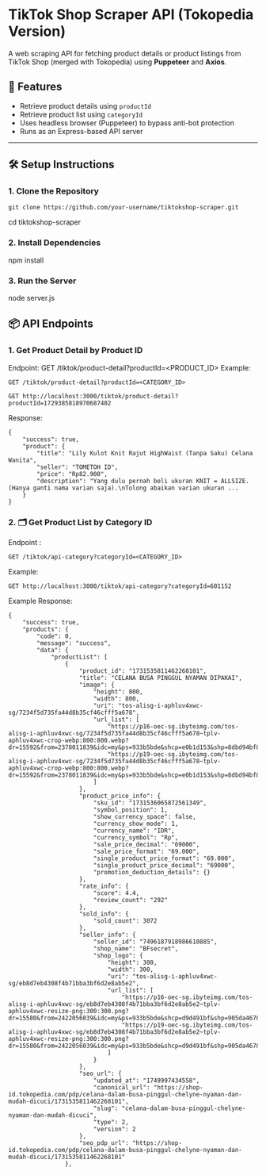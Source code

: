 # TikTok Shop Scraper API (Tokopedia Version)

A web scraping API for fetching product details or product listings from TikTok Shop (merged with Tokopedia) using **Puppeteer** and **Axios**.

## 🚀 Features

- Retrieve product details using `productId`
- Retrieve product list using `categoryId`
- Uses headless browser (Puppeteer) to bypass anti-bot protection
- Runs as an Express-based API server

---

## 🛠️ Setup Instructions

### 1. Clone the Repository
```
git clone https://github.com/your-username/tiktokshop-scraper.git
```
cd tiktokshop-scraper

### 2. Install Dependencies
npm install

### 3. Run the Server
node server.js


## 📦 API Endpoints
### 1. Get Product Detail by Product ID
Endpoint:
GET /tiktok/product-detail?productId=<PRODUCT_ID>
Example:
```
GET /tiktok/product-detail?productId=<CATEGORY_ID>
```
```
GET http://localhost:3000/tiktok/product-detail?productId=1729385818970687402
```
Response:
```
{
    "success": true,
    "product": {
        "title": "Lily Kulot Knit Rajut HighWaist (Tanpa Saku) Celana Wanita",
        "seller": "TOMETOH ID",
        "price": "Rp82.900",
        "description": "Yang dulu pernah beli ukuran KNIT = ALLSIZE. (Hanya ganti nama varian saja).\nTolong abaikan varian ukuran ...
    }
}
```


### 2. 🗂️ Get Product List by Category ID
Endpoint :
```
GET /tiktok/api-category?categoryId=<CATEGORY_ID>
```
Example:
```
GET http://localhost:3000/tiktok/api-category?categoryId=601152
```
Example Response:
```
{
    "success": true,
    "products": {
        "code": 0,
        "message": "success",
        "data": {
            "productList": [
                {
                    "product_id": "1731535811462268101",
                    "title": "CELANA BUSA PINGGUL NYAMAN DIPAKAI",
                    "image": {
                        "height": 800,
                        "width": 800,
                        "uri": "tos-alisg-i-aphluv4xwc-sg/7234f5d735fa44d8b35cf46cfff5a678",
                        "url_list": [
                            "https://p16-oec-sg.ibyteimg.com/tos-alisg-i-aphluv4xwc-sg/7234f5d735fa44d8b35cf46cfff5a678~tplv-aphluv4xwc-crop-webp:800:800.webp?dr=15592&from=2378011839&idc=my&ps=933b5bde&shcp=e0b1d153&shp=8dbd94bf&t=555f072d",
                            "https://p19-oec-sg.ibyteimg.com/tos-alisg-i-aphluv4xwc-sg/7234f5d735fa44d8b35cf46cfff5a678~tplv-aphluv4xwc-crop-webp:800:800.webp?dr=15592&from=2378011839&idc=my&ps=933b5bde&shcp=e0b1d153&shp=8dbd94bf&t=555f072d"
                        ]
                    },
                    "product_price_info": {
                        "sku_id": "1731536065872561349",
                        "symbol_position": 1,
                        "show_currency_space": false,
                        "currency_show_mode": 1,
                        "currency_name": "IDR",
                        "currency_symbol": "Rp",
                        "sale_price_decimal": "69000",
                        "sale_price_format": "69.000",
                        "single_product_price_format": "69.000",
                        "single_product_price_decimal": "69000",
                        "promotion_deduction_details": {}
                    },
                    "rate_info": {
                        "score": 4.4,
                        "review_count": "292"
                    },
                    "sold_info": {
                        "sold_count": 3072
                    },
                    "seller_info": {
                        "seller_id": "7496187918986610885",
                        "shop_name": "BFsecret",
                        "shop_logo": {
                            "height": 300,
                            "width": 300,
                            "uri": "tos-alisg-i-aphluv4xwc-sg/eb8d7eb4308f4b71bba3bf6d2e8ab5e2",
                            "url_list": [
                                "https://p16-oec-sg.ibyteimg.com/tos-alisg-i-aphluv4xwc-sg/eb8d7eb4308f4b71bba3bf6d2e8ab5e2~tplv-aphluv4xwc-resize-png:300:300.png?dr=15580&from=2422056039&idc=my&ps=933b5bde&shcp=d9d491bf&shp=905da467&t=555f072d",
                                "https://p19-oec-sg.ibyteimg.com/tos-alisg-i-aphluv4xwc-sg/eb8d7eb4308f4b71bba3bf6d2e8ab5e2~tplv-aphluv4xwc-resize-png:300:300.png?dr=15580&from=2422056039&idc=my&ps=933b5bde&shcp=d9d491bf&shp=905da467&t=555f072d"
                            ]
                        }
                    },
                    "seo_url": {
                        "updated_at": "1749997434558",
                        "canonical_url": "https://shop-id.tokopedia.com/pdp/celana-dalam-busa-pinggul-chelyne-nyaman-dan-mudah-dicuci/1731535811462268101",
                        "slug": "celana-dalam-busa-pinggul-chelyne-nyaman-dan-mudah-dicuci",
                        "type": 2,
                        "version": 2
                    },
                    "seo_pdp_url": "https://shop-id.tokopedia.com/pdp/celana-dalam-busa-pinggul-chelyne-nyaman-dan-mudah-dicuci/1731535811462268101"
                },
```
